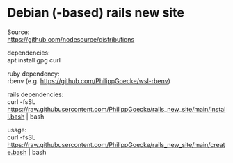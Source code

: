 # Debian (-based) rails new site  

Source:  
https://github.com/nodesource/distributions  

dependencies:  
apt install gpg curl  

ruby dependency:  
rbenv (e.g. https://github.com/PhilippGoecke/wsl-rbenv)  

rails dependencies:  
curl -fsSL https://raw.githubusercontent.com/PhilippGoecke/rails_new_site/main/install.bash | bash  

usage:  
curl -fsSL https://raw.githubusercontent.com/PhilippGoecke/rails_new_site/main/create.bash | bash  
